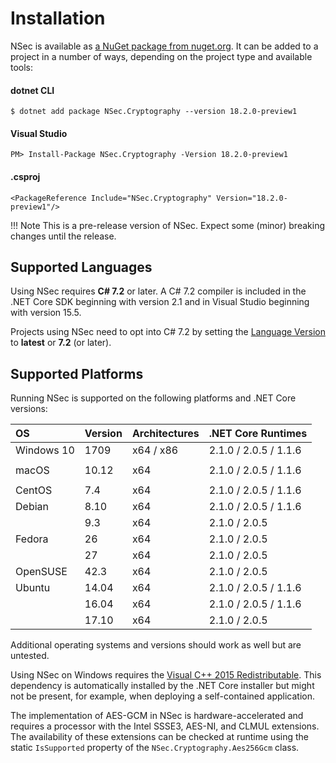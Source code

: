 # Installation

NSec is available as [a NuGet package from
nuget.org](https://www.nuget.org/packages/NSec.Cryptography/18.2.0-preview1). It
can be added to a project in a number of ways, depending on the project type and
available tools:


#### dotnet CLI

    $ dotnet add package NSec.Cryptography --version 18.2.0-preview1


#### Visual Studio

    PM> Install-Package NSec.Cryptography -Version 18.2.0-preview1

#### .csproj

    <PackageReference Include="NSec.Cryptography" Version="18.2.0-preview1"/>

!!! Note
    This is a pre-release version of NSec.
    Expect some (minor) breaking changes until the release.


## Supported Languages

Using NSec requires **C# 7.2** or later. A C# 7.2 compiler is included in the
.NET Core SDK beginning with version 2.1 and in Visual Studio beginning with
version 15.5.

Projects using NSec need to opt into C# 7.2 by setting the [Language
Version](https://docs.microsoft.com/en-us/visualstudio/ide/reference/advanced-build-settings-dialog-box-csharp)
to **latest** or **7.2** (or later).


## Supported Platforms

Running NSec is supported on the following platforms and .NET Core versions:

| OS            | Version  | Architectures | .NET Core Runtimes    |
|:------------- |:-------- |:------------- |:--------------------- |
| Windows 10    | 1709     | x64 / x86     | 2.1.0 / 2.0.5 / 1.1.6 |
|               |          |               |                       |
| macOS         | 10.12    | x64           | 2.1.0 / 2.0.5 / 1.1.6 |
|               |          |               |                       |
| CentOS        | 7.4      | x64           | 2.1.0 / 2.0.5 / 1.1.6 |
| Debian        | 8.10     | x64           | 2.1.0 / 2.0.5 / 1.1.6 |
|               | 9.3      | x64           | 2.1.0 / 2.0.5         |
| Fedora        | 26       | x64           | 2.1.0 / 2.0.5         |
|               | 27       | x64           | 2.1.0 / 2.0.5         |
| OpenSUSE      | 42.3     | x64           | 2.1.0 / 2.0.5         |
| Ubuntu        | 14.04    | x64           | 2.1.0 / 2.0.5 / 1.1.6 |
|               | 16.04    | x64           | 2.1.0 / 2.0.5 / 1.1.6 |
|               | 17.10    | x64           | 2.1.0 / 2.0.5         |

Additional operating systems and versions should work as well but are untested.

Using NSec on Windows requires the [Visual C++ 2015
Redistributable](https://www.microsoft.com/en-us/download/details.aspx?id=53587).
This dependency is automatically installed by the .NET Core installer but might
not be present, for example, when deploying a self-contained application.

The implementation of AES-GCM in NSec is hardware-accelerated and requires a
processor with the Intel SSSE3, AES-NI, and CLMUL extensions. The availability
of these extensions can be checked at runtime using the static `IsSupported`
property of the `NSec.Cryptography.Aes256Gcm` class.
